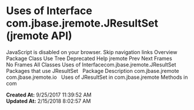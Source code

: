 # Uses of Interface com.jbase.jremote.JResultSet (jremote   API)

JavaScript is disabled on your browser. Skip navigation links Overview Package Class Use Tree Deprecated Help jremote Prev Next Frames No Frames All Classes Uses of Interfacecom.jbase.jremote.JResultSet Packages that use JResultSet   Package Description com.jbase.jremote   com.jbase.jremote.io   Uses of JResultSet in com.jbase.jremote Methods in com  

**Created At:** 9/25/2017 11:39:52 AM  
**Updated At:** 2/15/2018 8:02:57 AM  

